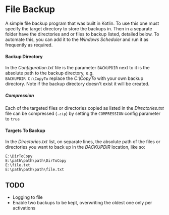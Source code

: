 # File Backup
A simple file backup program that was built in Kotlin. To use this one must specify the target directory to store the
backups in. Then in a separate folder have the directories and or files to backup listed, detailed below. 
To automate this, you can add it to the *Windows Scheduler* and run it as frequently as required.


#### Backup Directory
In the *Configuration.txt* file is the parameter `BACKUPDIR` next to it is the absolute path to the backup directory, 
e.g.\
`BACKUPDIR C:\CopyTo` replace the *C:\CopyTo*  with your own backup directory. Note if the backup directory doesn't exist it will be created.

##### Compression
Each of the targeted files or directories copied as listed in the *Directories.txt* file can be compressed (`.zip`) by setting 
the `COMPRESSION` config parameter to `true`

#### Targets To Backup

In the *Directories.txt* list, on separate lines, the absolute path of the files or directories you want to back up 
in the *BACKUPDIR* location, like so:

```$xslt
E:\DirToCopy
E:\path\path\path\DirToCopy
E:\file.txt
E:\path\path\path\file.txt
```

## TODO

* Logging to file
* Enable two backups to be kept, overwriting the oldest one only per activations
